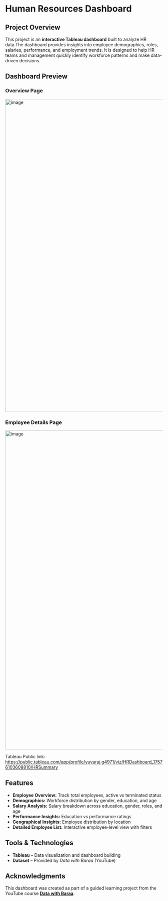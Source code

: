 # Human Resources Dashboard  

## Project Overview  
This project is an **interactive Tableau dashboard** built to analyze HR data.The dashboard provides insights into 
employee demographics, roles, salaries, performance, and employment trends. It is designed to help HR teams and
management quickly identify workforce patterns and make data-driven decisions.  


## Dashboard Preview  
### Overview Page  
<img width="1742" height="997" alt="image" src="https://github.com/user-attachments/assets/e2ffb631-edfd-4d7d-a8a5-a60f4a2c7b3a" />
  

### Employee Details Page  
<img width="1728" height="1016" alt="image" src="https://github.com/user-attachments/assets/1fe54ad4-a060-4bdb-914e-fa7cf93825a5" />





Tableau Public link: https://public.tableau.com/app/profile/yuvaraj.g4971/viz/HRDashboard_17576103608810/HRSummary


## Features  
- **Employee Overview:** Track total employees, active vs terminated status  
- **Demographics:** Workforce distribution by gender, education, and age  
- **Salary Analysis:** Salary breakdown across education, gender, roles, and age  
- **Performance Insights:** Education vs performance ratings  
- **Geographical Insights:** Employee distribution by location  
- **Detailed Employee List:** Interactive employee-level view with filters  


## Tools & Technologies  
- **Tableau** – Data visualization and dashboard building  
- **Dataset** – Provided by *Data with Baraa* (YouTube)


## Acknowledgments  
This dashboard was created as part of a guided learning project from the YouTube course **[Data with Baraa](https://www.youtube.com/@DataWithBaraa)**.  
